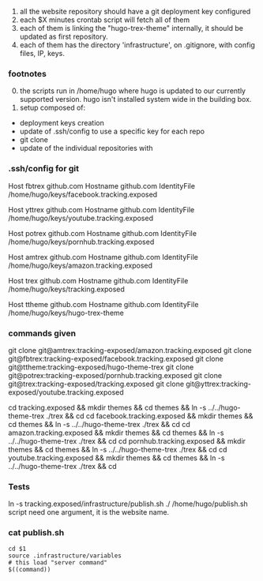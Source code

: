 
1) all the website repository should have a git deployment key configured
2) each $X minutes crontab script will fetch all of them
3) each of them is linking the "hugo-trex-theme" internally, it should be updated as first repository.
4) each of them has the directory 'infrastructure', on .gitignore, with config files, IP, keys.

### footnotes

0) the scripts run in /home/hugo where hugo is updated to our currently supported version. hugo isn't installed system wide in the building box.
1) setup composed of:
  * deployment keys creation
  * update of .ssh/config to use a specific key for each repo
  * git clone
  * update of the individual repositories with

### .ssh/config for git

Host fbtrex github.com
Hostname github.com
IdentityFile /home/hugo/keys/facebook.tracking.exposed

Host yttrex github.com
Hostname github.com
IdentityFile /home/hugo/keys/youtube.tracking.exposed

Host potrex github.com
Hostname github.com
IdentityFile /home/hugo/keys/pornhub.tracking.exposed

Host amtrex github.com
Hostname github.com
IdentityFile /home/hugo/keys/amazon.tracking.exposed

Host trex github.com
Hostname github.com
IdentityFile /home/hugo/keys/tracking.exposed

Host ttheme github.com
Hostname github.com
IdentityFile /home/hugo/keys/hugo-trex-theme


### commands given

git clone git@amtrex:tracking-exposed/amazon.tracking.exposed
git clone git@fbtrex:tracking-exposed/facebook.tracking.exposed
git clone git@ttheme:tracking-exposed/hugo-theme-trex
git clone git@potrex:tracking-exposed/pornhub.tracking.exposed
git clone git@trex:tracking-exposed/tracking.exposed
git clone git@yttrex:tracking-exposed/youtube.tracking.exposed

cd tracking.exposed          && mkdir themes && cd themes && ln -s ../../hugo-theme-trex ./trex && cd
cd facebook.tracking.exposed && mkdir themes && cd themes && ln -s ../../hugo-theme-trex ./trex && cd
cd amazon.tracking.exposed   && mkdir themes && cd themes && ln -s ../../hugo-theme-trex ./trex && cd
cd pornhub.tracking.exposed  && mkdir themes && cd themes && ln -s ../../hugo-theme-trex ./trex && cd
cd youtube.tracking.exposed  && mkdir themes && cd themes && ln -s ../../hugo-theme-trex ./trex && cd

### Tests

ln -s tracking.exposed/infrastructure/publish.sh ./
/home/hugo/publish.sh script need one argument, it is the website name.

### cat publish.sh

```
cd $1
source .infrastructure/variables
# this load "server command"
$((command))
```
